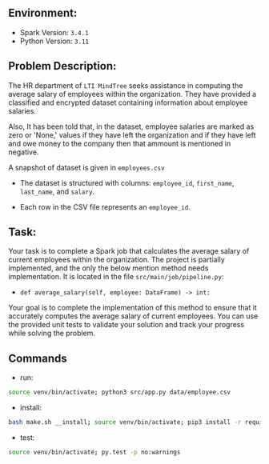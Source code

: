 ## Environment:
- Spark Version: `3.4.1`
- Python Version: `3.11`

##  Problem Description:

The HR department of `LTI MindTree` seeks assistance in computing the average salary of employees within the organization. They have provided a classified and encrypted dataset containing information about employee salaries. 

Also, It has been told that, in the dataset, employee salaries are marked as zero or 'None,'   values if they have left the organization and if they have left and owe money to the company then that ammount is mentioned in negative.
 

A snapshot of dataset is given in `employees.csv`  

- The dataset is structured with columns: 
   `employee_id`, 
    `first_name`, 
    `last_name`, and 
   `salary`.
   
- Each row in the CSV file represents an `employee_id`.

 
## Task:
Your task is to complete a Spark job that calculates the average salary of current employees within the organization. The project is partially implemented, and the only the below mention method needs implementation. It is located in the file `src/main/job/pipeline.py`:

 
- `def average_salary(self, employee: DataFrame) -> int:`


Your goal is to complete the implementation of this method to ensure that it accurately computes the average salary of current employees. You can use the provided unit tests to validate your solution and track your progress while solving the problem.

## Commands
- run: 
```bash
source venv/bin/activate; python3 src/app.py data/employee.csv
```
- install: 
```bash
bash make.sh __install; source venv/bin/activate; pip3 install -r requirements.txt
```
- test: 
```bash
source venv/bin/activate; py.test -p no:warnings